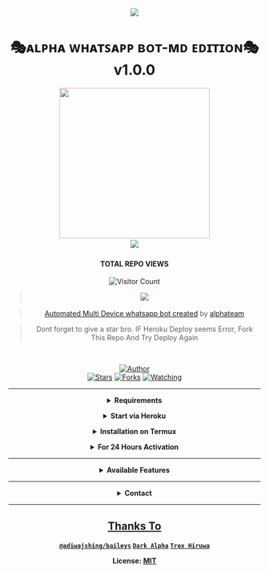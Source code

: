 

<div align="center">		

<img src= "https://camo.githubusercontent.com/71b837571c48af3aa60a73dbc9d5936aa359d78efbfa8a6743cbbbc16b80ef4d/68747470733a2f2f63646e2e646973636f72646170702e636f6d2f6174746163686d656e74732f3830353930323039333930363630383138362f3830353931333937323533353539303932322f74656e6f722e676966"/>
</p>

<h1>🎭ᴀʟᴘʜᴀ ᴡʜᴀᴛꜱᴀᴘᴘ ʙᴏᴛ-ᴍᴅ ᴇᴅɪᴛɪᴏɴ🎭 v1.0.0</h1>
</div>

<div align="center">
  <img src="https://telegra.ph/file/f3b0b4e681583334b7330.jpg" width="300" height="300">
	<div align="center">
<img src= "https://camo.githubusercontent.com/71b837571c48af3aa60a73dbc9d5936aa359d78efbfa8a6743cbbbc16b80ef4d/68747470733a2f2f63646e2e646973636f72646170702e636f6d2f6174746163686d656e74732f3830353930323039333930363630383138362f3830353931333937323533353539303932322f74656e6f722e676966"/>
</p>

#### TOTAL REPO VIEWS
![Visitor Count](https://profile-counter.glitch.me/ALPHA-OFFICIAL-TEAM/count.svg)
</p>


> <a href="https://www.youtube.com/watch?v=bA9bJRGV1h0&list=PLTJcrlHuBM2Xg1_B0v_XFIrj1Oju-oBwT"><img src="https://img.shields.io/badge/Tutorial-Video-ff0000?style=for-the-badge&logo=youtube&logoColor=ff000000&link=https://www.youtube.com/c/BOTINDO" /><br>

> [Automated Multi Device whatsapp bot created](https://github.com/ALPHA-OFFICIAL-TEAM/ALPHA-MD-WA-BOT) by [alphateam](github.com/ALPHA-OFFICIAL-TEAM)

> Dont forget to give a star bro. IF Heroku Deploy seems Error, Fork This Repo And Try Deploy Again



</br>

<a href="https://github.com/ALPHA-OFFICIAL-TEAM"><img title="Author" src="https://img.shields.io/badge/Author-Achi Fernando-blue.svg?color=54aeff&style=for-the-badge&logo=github" /></a>  
<a href="https://github.com/ALPHA-OFFICIAL-TEAM/ALPHA-MD-WA-BOT/"><img title="Stars" src="https://img.shields.io/github/stars/ALPHA-OFFICIAL-TEAM/ALPHA-MD-WA-BOT?color=54aeff&style=flat-square" /></a>
<a href="https://github.com/ALPHA-OFFICIAL-TEAM/ALPHA-MD-WA-BOT/network/members"><img title="Forks" src="https://img.shields.io/github/forks/ALPHA-OFFICIAL-TEAM/ALPHA-MD-WA-BOT?color=54aeff&style=flat-square" /></a>
<a href="https://github.com/ALPHA-OFFICIAL-TEAM/ALPHA-MD-WA-BOT/watchers"><img title="Watching" src="https://img.shields.io/github/watchers/ALPHA-OFFICIAL-TEAM/ALPHA-MD-WA-BOT?label=watchers&color=54aeff&style=flat-square" /></a> <br>

---

<!-- Requirements -->
<b><details><summary>Requirements</summary></b>
* Some Text Editor
* [Node JS](https://nodejs.org/en/)
* [Git](https://git-scm.com/downloads)
* [FFMPEG](https://ffmpeg.org/download.html)
  
```bash
Add FFmpeg to PATH environment variable
```
</details>


<!-- Start via Heroku -->
<b><details><summary>Start via Heroku</summary></b>

* Scan QR In Your Whatsapp From [Here](https://replit.com/@AchiFernando4/ALPHA-MD-V1?v=1)

[![Run on Repl.it](https://github.com/Platane/snk/raw/output/github-contribution-grid-snake.svg)](https://replit.com/@AchiFernando4/ALPHA-MD-V1?v=1) 

* Fork This Repo By Clicking [Here](https://github.com/ALPHA-OFFICIAL-TEAM/ALPHA-MD-WA-BOT/fork)
* then Deploy The Bot From [Here](https://heroku.com/deploy)
* Wait 5-10 Min To Deploy 
* After Deploying On The Worker And Check The Logs

</details>



<!-- Installation via Termux -->
<b><details><summary>Installation on Termux</summary></b>
```bash
> apt update
> apt upgrade
> pkg update && pkg upgrade
> pkg install bash
> pkg install libwebp
> pkg install git -y
> pkg install nodejs -y 
> pkg install ffmpeg -y 
> pkg install wget
> pkg install imagemagick -y
> git clone https://github.com/ALPHA-OFFICIAL-TEAM/ALPHA-MD-WA-BOT
> cd Gojo-Satoru
> npm install
```
</details>


<!-- 24hrs-->
<b><details><summary>For 24 Hours Activation</summary></b>

```bash
npm i -g pm2 && pm2 start index.js && pm2 save && pm2 logs
```

</details>

----


<b><details><summary>Available Features</summary><br>
	
| Features |  Availability |
| :------: |  :----------: |
|   Convert     |       ✅     |
|   Database     |       ✅     |
|   Owner     |       ✅    |
|   Islami     |       ✅     |
|   Downloader     |       ✅     |
|   Webzone     |       ✅[      |
|   Searching     |       ✅      |
|   Textpro     |       ✅      |
|   Ephoto     |       ✅     |
|   Anime Web     |       ✅      |
|   Stalker     |       ✅      |
|   Random Text     |       ✅     |
|   Random Image     |       ✅     |
|   Nekos Life     |       ✅      |
|   More Nsfw     |       ✅      |
|   Creator     |       ✅      |

</details>


----

<!-- Contact Owner -->
<b><details><summary>Contact</summary></b>
	

<p align="center">
    World best Sinhala/English WhatsApp Button Bot Developer Achi Fernando Enjoy Our Bot
    <br>
        <a href="https://chat.whatsapp.com/EmxfOklzLVIIyDEKPx4IYj">Whatsapp Support Group 01</a> |
	<a href="https://chat.whatsapp.com/KpBbjUuoKCE5DclK9lKdr0">Whatsapp Support Group 02</a> |
	<a href="https://t.me/+TaQGxVd7ZM43NDk1">Telegarm Support Group</a> |
	<a href="https://achibrolk.wordpress.com/alpha-bot-service">Official Web Site </a> |
        <a href="https://www.youtube.com/c/ABLKPGAchiBrolk">Youtube Channel</a> |
	<a href="https://chat.whatsapp.com/FTtlr84ndUWIkR7PeHoqXJ">Whatsapp Bot Group</a> |
	<a href="https://chat.whatsapp.com/KQRCEydZ4QwJ7JpKypx5gg">Whatsapp Tech Group</a> |
    <br>
</p>

## ```Connect With Me```
<p align="center">
<a href="https://wa.me/94784506970"><img src="https://img.shields.io/badge/Contact Achi Fernando-25D366?style=for-the-badge&logo=whatsapp&logoColor=white" />
<a href="https://www.youtube.com/c/AchiBrolk"><img src="https://img.shields.io/badge/Subscribe ABLK STUDIO-ff0000?style=for-the-badge&logo=youtube&logoColor=ff000000&link=https://www.youtube.com/c/AchiBrolk" /><br>
</p>

</details>


</details><hr>

## Thanks To
 [`@adiwajshing/baileys`](https://github.com/adiwajshing/baileys)
 [`Dark Alpha`](https://github.com/darkalphaxteam)
 [`Trex Hiruwa`](http//github.com)


License: [MIT](https://github.com/Gojo-Satoru/LICENSE)
